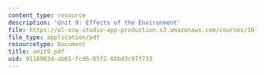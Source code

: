 ```yaml
---
content_type: resource
description: 'Unit 9: Effects of the Environment'
file: https://ol-ocw-studio-app-production.s3.amazonaws.com/courses/16-20-structural-mechanics-fall-2002/9116903dab61fcd685f268bd3c97f733_unit9.pdf
file_type: application/pdf
resourcetype: Document
title: unit9.pdf
uid: 9116903d-ab61-fcd6-85f2-68bd3c97f733
---
```

